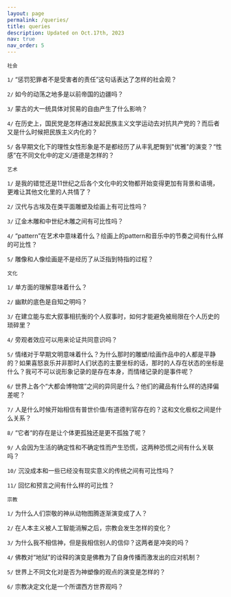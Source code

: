 ```yaml
---
layout: page
permalink: /queries/
title: queries
description: Updated on Oct.17th, 2023
nav: true
nav_order: 5
---
```

`社会`

`1/` “惩罚犯罪者不是受害者的责任”这句话表达了怎样的社会观？

`2/` 如今的动荡之地多是以前帝国的边疆吗？

`3/` 蒙古的大一统具体对贸易的自由产生了什么影响？

`4/` 在历史上，国民党是怎样通过发起民族主义文学运动去对抗共产党的？而后者又是什么时候把民族主义内化的？

`5/` 各早期文化下的理性女性形象是不是都经历了从丰乳肥臀到"优雅"的演变？“性感”在不同文化中的定义/道德是怎样的？

`艺术`

`1/` 是我的错觉还是11世纪之后各个文化中的文物都开始变得更加有背景和语境，更难让其他文化里的人共情了？

`2/` 汉代与古埃及在类平面雕塑及绘画上有可比性吗？

`3/` 辽金木雕和中世纪木雕之间有可比性吗？

`4/` “pattern”在艺术中意味着什么？绘画上的pattern和音乐中的节奏之间有什么样的可比性？

`5/` 雕像和人像绘画是不是经历了从泛指到特指的过程？

`文化`

`1/` 单方面的理解意味着什么？

`2/` 幽默的底色是自知之明吗？

`3/` 在建立能与宏大叙事相抗衡的个人叙事时，如何才能避免被局限在个人历史的琐碎里？

`4/` 旁观者效应可以用来论证共同意识吗？

`5/` 情绪对于早期文明意味着什么？为什么那时的雕塑/绘画作品中的人都是平静的？如果喜怒哀乐并非那时人们状态的主要坐标的话，那时的人存在状态的坐标是什么？我可不可以说形象记录的是存在本身，而情绪记录的是事件呢？

`6/` 世界上各个“大都会博物馆”之间的异同是什么？他们的藏品有什么样的选择偏差呢？

`7/` 人是什么时候开始相信有普世价值/有道德判官存在的？这和文化极权之间是什么关系？

`8/` “它者“的存在是让个体更孤独还是更不孤独了呢？

`9/` 人会因为生活的确定性和不确定性而产生恐慌，这两种恐慌之间有什么关联吗？

`10/` 沉没成本和一些已经没有现实意义的传统之间有可比性吗？

`11/` 回忆和预言之间有什么样的可比性？

`宗教`

`1/` 为什么人们崇敬的神从动物图腾逐渐演变成了人？

`2/` 在人本主义被人工智能消解之后，宗教会发生怎样的变化？

`3/` 为什么我不相信神，但是我相信别人的信仰？这两者是冲突的吗？

`4/` 佛教对“地狱”的诠释的演变是佛教为了自身传播而激发出的应对机制？

`5/` 世界上不同文化对是否为神塑像的观点的演变是怎样的？

`6/` 宗教决定文化是一个所谓西方世界观吗？












